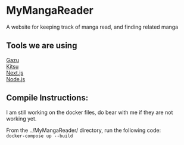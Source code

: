 # MyMangaReader
A website for keeping track of manga read, and finding related manga


## Tools we are using

[Gazu](https://gazu.cg-wire.com/) <br>
[Kitsu](https://api-docs.kitsu.cloud/) <br>
[Next.js](https://nextjs.org/) <br>
[Node.js](https://nodejs.org/en) <br>


## Compile Instructions:
I am still working on the docker files, do bear with me if they are not working yet.<br>

From the ../MyMangaReader/ directory, run the following code: <br>
```docker-compose up --build```
